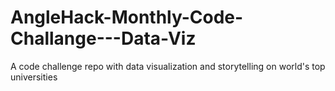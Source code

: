 # AngleHack-Monthly-Code-Challange---Data-Viz
A code challenge repo with data visualization and storytelling on world's top universities
